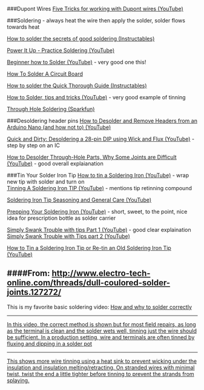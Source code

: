 ###Dupont Wires
[Five Tricks for working with Dupont wires (YouTube)](https://www.youtube.com/watch?v=eI3fxTH6f6I)


###Soldering - always heat the wire then apply the solder, solder flows towards heat

[How to solder the secrets of good soldering (Instructables)](http://www.instructables.com/id/How-to-solder-the-secrets-of-good-soldering/)

[Power It Up - Practice Soldering (YouTube)](https://www.youtube.com/watch?v=ZHf0gZwLbkk)

[Beginner how to Solder (YouTube)](https://www.youtube.com/watch?v=oqV2xU1fee8) - very good one this!

[How To Solder A Circuit Board](https://www.youtube.com/watch?v=208av7YtAgE)

[How to solder the Quick Thorough Guide (Instructables)](http://www.instructables.com/id/How-to-Solder-the-Quick-Thorough-Guide/)

[How to Solder, tips and tricks (YouTube)](https://www.youtube.com/watch?v=xrVCkEoY_8M) - very good example of tinning

[Through Hole Soldering (Sparkfun)](https://learn.sparkfun.com/tutorials/how-to-solder---through-hole-soldering?_ga=1.135210549.564444804.1449868290)

###Desoldering header pins
[How to Desolder and Remove Headers from an Arduino Nano (and how not to) (YouTube)](https://www.youtube.com/watch?v=5N7rCttQJJE)

[Quick and Dirty: Desoldering a 28-pin DIP using Wick and Flux (YouTube)](https://www.youtube.com/watch?v=rdI3xDlzxVU) - step by step on an IC

[How to Desolder Through-Hole Parts, Why Some Joints are Difficult (YouTube)](https://www.youtube.com/watch?v=Z38WsZFmq8E) - good overall explaianation


###Tin Your Solder Iron Tip
[How to tin a Soldering Iron (YouTube)](https://www.youtube.com/watch?v=XaKTzLy85N0) - wrap new tip with solder and turn on  
[Tinning A Soldering Iron TIP (YouTube)](https://www.youtube.com/watch?v=cB64dkcYcHE) - mentions tip retinning compound  

[Soldering Iron Tip Seasoning and General Care (YouTube)](https://www.youtube.com/watch?v=aXwjykIVuJM)

[Prepping Your Soldering Iron (YouTube)](https://www.youtube.com/watch?v=2dCHpb9pi9A) - short, sweet, to the point, nice idea for prescription bottle as solder carrier

[Simply Swank Trouble with tips Part 1 (YouTube)](https://www.youtube.com/watch?v=QInZAt4VKiU)  - good clear explaination   
[Simply Swank Trouble with Tips part 2 (YouTube)](https://www.youtube.com/watch?v=Y6A00mUXudw)

[How to Tin a Soldering Iron Tip or Re-tin an Old Soldering Iron Tip (YouTube)](https://www.youtube.com/watch?v=7PWmMxjXwYE)

####From: http://www.electro-tech-online.com/threads/dull-coulored-solder-joints.127272/
----
This is my favorite basic soldering video: <a href="http://www.youtube.com/watch?v=I_NU2ruzyc4">How and why to solder correctly</a>


----
[In this video, the correct method is shown but for most field repairs, as long as the terminal 
is clean and the solder wets well, tinning just the wire should be sufficient. In a production 
setting, wire and terminals are often tinned by fluxing and dipping in a solder pot](http://m.youtube.com/watch?desktop_uri=/watch?v=Ql6Vkw5wswU&v=Ql6Vkw5wswU&gl=US#/watch?v=Ql6Vkw5wswU)

----

[This shows more wire tinning using a heat sink to prevent wicking under the insulation and 
insulation melting/retracting.  On stranded wires with minimal twist, twist the end a little 
tighter before tinning to prevent the strands from splaying.](http://m.youtube.com/#/watch?v=xpiyB7ZM3vg)

